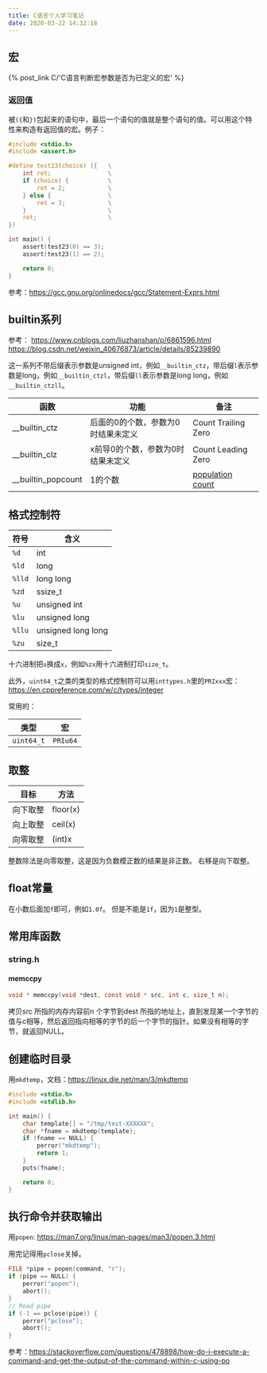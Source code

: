 ```yaml
---
title: C语言个人学习笔记
date: 2020-03-22 14:32:18
---
```


## 宏

{% post_link C/'C语言判断宏参数是否为已定义的宏' %}

### 返回值

被`({`和`})`包起来的语句中，最后一个语句的值就是整个语句的值。可以用这个特性来构造有返回值的宏。例子：

```c
#include <stdio.h>
#include <assert.h>

#define test23(choice) ({	\
	int ret;				\
	if (choice) {			\
		ret = 2;			\
	} else {				\
		ret = 3;			\
	}						\
	ret;					\
})

int main() {
	assert(test23(0) == 3);
	assert(test23(1) == 2);

	return 0;
}
```

参考：<https://gcc.gnu.org/onlinedocs/gcc/Statement-Exprs.html>

## builtin系列

参考：
<https://www.cnblogs.com/liuzhanshan/p/6861596.html>
<https://blog.csdn.net/weixin_40676873/article/details/85239890>

这一系列不带后缀表示参数是unsigned int，例如`__builtin_ctz`，带后缀`l`表示参数是long，例如`__builtin_ctzl`，带后缀`ll`表示参数是long long，例如`__builtin_ctzll`。

| 函数 | 功能 | 备注 |
| ---- | ---- | ---- |
| __builtin_ctz | 后面的0的个数，参数为0时结果未定义 | Count Trailing Zero |
| __builtin_clz | x前导0的个数，参数为0时结果未定义 | Count Leading Zero |
| __builtin_popcount | 1的个数 | [population count](<https://www.cnblogs.com/Martinium/archive/2013/03/01/popcount.html>) |

## 格式控制符

| 符号 | 含义 |
| ---- | ---- |
| `%d` | int |
| `%ld` | long |
| `%lld` | long long |
| `%zd` | ssize_t |
| `%u` | unsigned int |
| `%lu` | unsigned long |
| `%llu` | unsigned long long |
| `%zu` | size_t |

十六进制把`u`换成`x`，例如`%zx`用十六进制打印`size_t`。

此外，`uint64_t`之类的类型的格式控制符可以用`inttypes.h`里的`PRIxxx`宏：<https://en.cppreference.com/w/c/types/integer>

常用的：

| 类型 | 宏 |
| ---- | ---- |
| `uint64_t` | `PRIu64` |

## 取整

| 目标 | 方法 |
| ---- | ---- |
| 向下取整 | floor(x) |
| 向上取整 | ceil(x) |
| 向零取整 | (int)x |

整数除法是向零取整，这是因为负数模正数的结果是非正数。
右移是向下取整。

## float常量

在小数后面加`f`即可，例如`1.0f`。
但是不能是`1f`，因为`1`是整型。

## 常用库函数

### string.h

#### memccpy

```c
void * memccpy(void *dest, const void * src, int c, size_t n);
```

拷贝src 所指的内存内容前n 个字节到dest 所指的地址上，直到发现某一个字节的值与c相等，然后返回指向相等的字节的后一个字节的指针。如果没有相等的字节，就返回NULL。

## 创建临时目录

用`mkdtemp`，文档：<https://linux.die.net/man/3/mkdtemp>

```c
#include <stdio.h>
#include <stdlib.h>

int main() {
	char template[] = "/tmp/test-XXXXXX";
	char *fname = mkdtemp(template);
	if (fname == NULL) {
		perror("mkdtemp");
		return 1;
	}
	puts(fname);

	return 0;
}
```

## 执行命令并获取输出

用`popen`: <https://man7.org/linux/man-pages/man3/popen.3.html>

用完记得用`pclose`关掉。

```c
FILE *pipe = popen(command, "r");
if (pipe == NULL) {
	perror("popen");
	abort();
}
// Read pipe
if (-1 == pclose(pipe)) {
	perror("pclose");
	abort();
}
```

参考：<https://stackoverflow.com/questions/478898/how-do-i-execute-a-command-and-get-the-output-of-the-command-within-c-using-po>
